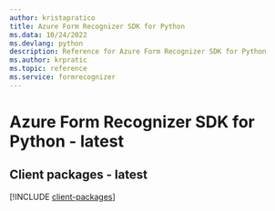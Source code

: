 ```yaml
---
author: kristapratico
title: Azure Form Recognizer SDK for Python
ms.data: 10/24/2022
ms.devlang: python
description: Reference for Azure Form Recognizer SDK for Python
ms.author: krpratic
ms.topic: reference
ms.service: formrecognizer
---
```

# Azure Form Recognizer SDK for Python - latest

## Client packages - latest
[!INCLUDE [client-packages](form-recognizer-client-index.md)]